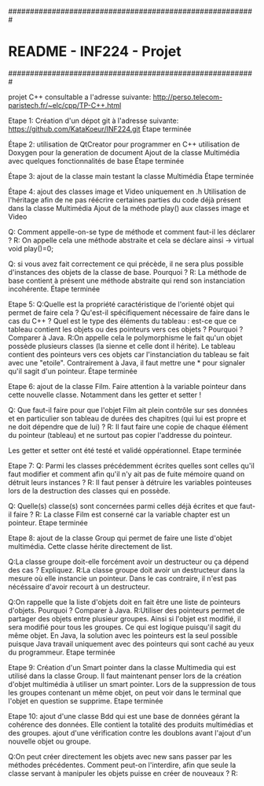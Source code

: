 #########################################################
#		README - INF224 - Projet		#
#########################################################

projet C++ consultable a l'adresse suivante:
http://perso.telecom-paristech.fr/~elc/cpp/TP-C++.html

Etape 1:
Création d'un dépot git à l'adresse suivante:
https://github.com/KataKoeur/INF224.git
Étape terminée

Étape 2:
utilisation de QtCreator pour programmer en C++
utilisation de Doxygen pour la generation de document
Ajout de la classe Multimédia avec quelques fonctionnalités de base
Étape terminée

Étape 3:
ajout de la classe main testant la classe Multimédia
Étape terminée

Étape 4:
ajout des classes image et Video uniquement en .h
Utilisation de l'héritage afin de ne pas réécrire certaines parties du code déjà présent dans la classe Multimédia
Ajout de la méthode play() aux classes image et Video

Q: Comment appelle-on-se type de méthode et comment faut-il les déclarer ?
R: On appelle cela une méthode abstraite et cela se déclare ainsi -> virtual void play()=0;

Q: si vous avez fait correctement ce qui précède, il ne sera plus possible d'instances des objets de la classe de base. Pourquoi ?
R: La méthode de base contient à présent une méthode abstraite qui rend son instanciation incohérente.
Étape terminée

Etape 5:
Q:Quelle est la propriété caractéristique de l'orienté objet qui permet de faire cela ? Qu'est-il spécifiquement nécessaire de faire dans le cas du C++ ? Quel est le type des éléments du tableau : est-ce que ce tableau contient les objets ou des pointeurs vers ces objets ? Pourquoi ? Comparer à Java.
R:On appelle cela le polymorphisme le fait qu'un objet possède plusieurs classes (la sienne et celle dont il hérite). Le tableau contient des pointeurs vers ces objets car l'instanciation du tableau se fait avec une "etoile". Contrairement à Java, il faut mettre une * pour signaler qu'il sagit d'un pointeur.
Étape terminée

Etape 6:
ajout de la classe Film. Faire attention à la variable pointeur dans cette nouvelle classe.
Notamment dans les getter et setter !

Q: Que faut-il faire pour que l'objet Film ait plein contrôle sur ses données et en particulier son tableau de durées des chapitres (qui lui est propre et ne doit dépendre que de lui) ?
R: Il faut faire une copie de chaque élément du pointeur (tableau) et ne surtout pas copier l'addresse du pointeur.

Les getter et setter ont été testé et validé oppérationnel.
Etape terminée

Etape 7:
Q: Parmi les classes précédemment écrites quelles sont celles qu'il faut modifier et comment afin qu'il n'y ait pas de fuite mémoire quand on détruit leurs instances ? 
R: Il faut penser à détruire les variables pointeuses lors de la destruction des classes qui en possède.

Q: Quelle(s) classe(s) sont concernées parmi celles déjà écrites et que faut-il faire ?
R: La classe Film est conserné car la variable chapter est un pointeur.
Etape terminée

Etape 8:
ajout de la classe Group qui permet de faire une liste d'objet multimédia. Cette classe hérite directement de list.

Q:La classe groupe doit-elle forcément avoir un destructeur ou ça dépend des cas ? Expliquez. 
R:La classe groupe doit avoir un destructeur dans la mesure où elle instancie un pointeur. Dans le cas contraire, il n'est pas nécéssaire d'avoir recourt à un destructeur.

Q:On rappelle que la liste d'objets doit en fait être une liste de pointeurs d'objets. Pourquoi ? Comparer à Java.
R:Utiliser des pointeurs permet de partager des objets entre plusieur groupes. Ainsi si l'objet est modifié, il sera modifié pour tous les groupes. Ce qui est logique puisqu'il sagit du même objet. En Java, la solution avec les pointeurs est la seul possible puisque Java travail uniquement avec des pointeurs qui sont caché au yeux du programmeur.
Etape terminée

Etape 9:
Création d'un Smart pointer dans la classe Multimedia qui est utilisé dans la classe Group. Il faut maintenant penser lors de la création d'objet multimédia à utiliser un smart pointer.
Lors de la suppression de tous les groupes contenant un même objet, on peut voir dans le terminal que l'objet en question se supprime.
Etape terminée

Etape 10:
ajout d'une classe Bdd qui est une base de données gérant la cohérence des données. Elle contient la totalité des produits multimédias et des groupes.
ajout d'une vérification contre les doublons avant l'ajout d'un nouvelle objet ou groupe.

Q:On peut créer directement les objets avec new sans passer par les méthodes précédentes. Comment peut-on l'interdire, afin que seule la classe servant à manipuler les objets puisse en créer de nouveaux ? 
R:
